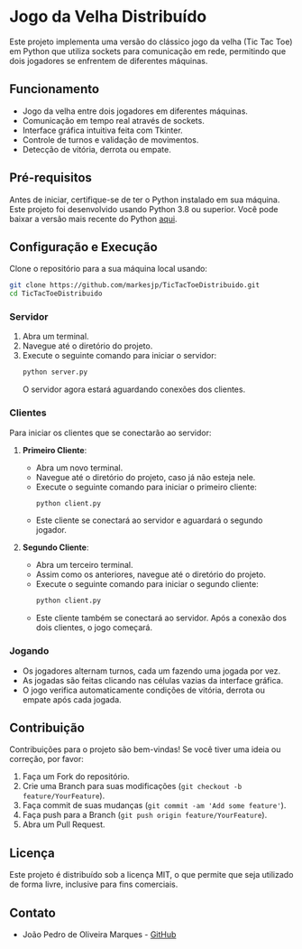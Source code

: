 
# Jogo da Velha Distribuído

Este projeto implementa uma versão do clássico jogo da velha (Tic Tac Toe) em Python que utiliza sockets para comunicação em rede, permitindo que dois jogadores se enfrentem de diferentes máquinas.

## Funcionamento

- Jogo da velha entre dois jogadores em diferentes máquinas.
- Comunicação em tempo real através de sockets.
- Interface gráfica intuitiva feita com Tkinter.
- Controle de turnos e validação de movimentos.
- Detecção de vitória, derrota ou empate.

## Pré-requisitos

Antes de iniciar, certifique-se de ter o Python instalado em sua máquina. Este projeto foi desenvolvido usando Python 3.8 ou superior. Você pode baixar a versão mais recente do Python [aqui](https://www.python.org/downloads/).

## Configuração e Execução

Clone o repositório para a sua máquina local usando:

```bash
git clone https://github.com/markesjp/TicTacToeDistribuido.git
cd TicTacToeDistribuido
```

### Servidor

1. Abra um terminal.
2. Navegue até o diretório do projeto.
3. Execute o seguinte comando para iniciar o servidor:
   ```bash
   python server.py
   ```
   O servidor agora estará aguardando conexões dos clientes.

### Clientes

Para iniciar os clientes que se conectarão ao servidor:

1. **Primeiro Cliente**:
   - Abra um novo terminal.
   - Navegue até o diretório do projeto, caso já não esteja nele.
   - Execute o seguinte comando para iniciar o primeiro cliente:
     ```bash
     python client.py
     ```
   - Este cliente se conectará ao servidor e aguardará o segundo jogador.

2. **Segundo Cliente**:
   - Abra um terceiro terminal.
   - Assim como os anteriores, navegue até o diretório do projeto.
   - Execute o seguinte comando para iniciar o segundo cliente:
     ```bash
     python client.py
     ```
   - Este cliente também se conectará ao servidor. Após a conexão dos dois clientes, o jogo começará.

### Jogando

- Os jogadores alternam turnos, cada um fazendo uma jogada por vez.
- As jogadas são feitas clicando nas células vazias da interface gráfica.
- O jogo verifica automaticamente condições de vitória, derrota ou empate após cada jogada.

## Contribuição

Contribuições para o projeto são bem-vindas! Se você tiver uma ideia ou correção, por favor:
1. Faça um Fork do repositório.
2. Crie uma Branch para suas modificações (`git checkout -b feature/YourFeature`).
3. Faça commit de suas mudanças (`git commit -am 'Add some feature'`).
4. Faça push para a Branch (`git push origin feature/YourFeature`).
5. Abra um Pull Request.

## Licença

Este projeto é distribuído sob a licença MIT, o que permite que seja utilizado de forma livre, inclusive para fins comerciais.

## Contato

- João Pedro de Oliveira Marques - [GitHub](https://github.com/markesjp)
